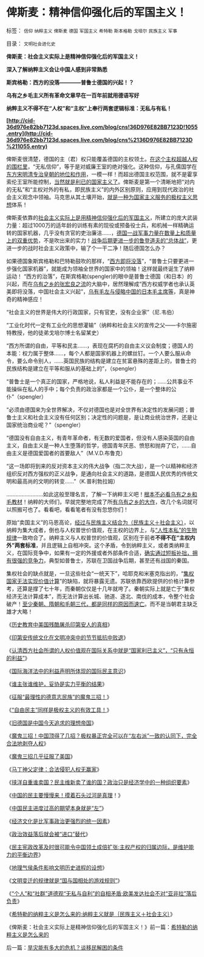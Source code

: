 # 俾斯麦：精神信仰强化后的军国主义！

标签： `信仰` `纳粹主义` `俾斯麦` `德国` `军国主义` `希特勒` `斯本格勒` `戈培尔` `民族主义` `军事` 

目录： `文明社会进化史`

**俾斯麦：社会主义实际上是精神信仰强化后的军国主义！**

**深入了解纳粹主义会让中国人感到非常熟悉**

**斯宾格勒：西方的没落————普鲁士德国的兴起！？**

**乌有之乡毛主义所有革命文章早在一百年前就用德语写好**

**纳粹主义不得不在“人权”和“主权”上奉行两套逻辑标准：无私与有私！**

**[http://cid-36d976e82bb7123d.spaces.live.com/blog/cns!36D976E82BB7123D!1055.entry](http://cid-36d976e82bb7123d.spaces.live.com/blog/cns%2136D976E82BB7123D%211055.entry)**

俾斯麦很清楚，德国的主（君）权只能覆盖德国的主权领土。[在这个主权超越人权的围栏里](http://blog.sina.com.cn/s/blog_5563a64d0100bfeb.html)，“无私信仰”，等于是对威廉王室的绝对强化。这种信仰，与孔儒国学在[东方宋明清专治皇朝的地位和作用](../../../2009/3/21/三纲五常儒家理教之国学精华的科学实用性.md)，一模一样！而超出德国主权范围，就不是霍享索伦王室所能控制，[当然就是利已的国家主义了](../../../2009/7/28/不要问国家对你做了什么，要问你为国家做了什么.md)。俾斯麦是第一个清晰地把“对内的无私”和“主权对外的有私，即民族主义”的内外区别原则，应用到现代政治的社会主义观念中领袖。马克思从其土壤开始，[就是一种为国家主义服务的极权主义思想](../../../2008/7/6/什么是社会生产的价值？什么是GDP？.md)体系！

俾斯麦依靠的[社会主义实际上是用精神信仰强化后的军国主义](../../../2009/12/18/为什么“大炮一响黄金万两”的战争GDP不能富国强兵.md)，所建立的庞大武装力量：超过1000万的适年龄的训练有素的现役或预备役士兵，和机械一样精确运转的国家机器，几乎没有贪官的吏治廉洁……，[德国一战军事力量在数量上和质量上的双重优势](../../../2009/12/5/战争中最困难是作战要素难以预知.md)，不是吹出来的实力！[战争后期更进一步的鲁登道夫的“总体战”](../../../2009/6/25/第一个实践马恩主义社会制度设想的世界军事强国.md)，更进一步的战时社会主义政策中，输了个一干二净！随后德国怎么办？

如果德国象斯宾格勒和巴特勒鼓吹的那样，“[西方即将没落](../../../2010/2/9/中外历史权威只是你我一样的普通人.md)”，“普鲁士只要更进一步强化国家机器”，就能成为领袖全世界的国家中的领袖！这样就最终诞生了纳粹运动！
“西方的治落”，在斯宾格勒(spengler)的眼中是普鲁士德国（和日本）的兴起，而在[乌有之乡的张宏良之流](http://darthvad.blog.163.com/blog/static/5339947020096982817825/)的大脑中，居然理解成“西方权威学者也承认英美即将没落，中国社会主义兴起”，[乌有毛左与侵略中国的日本毛主席等](http://blog.sina.com.cn/s/blog_5563a64d0100g0r4.html)，真是神奇的精神感应！

“社会主义的世界是伟大的行政国家，只有官吏，没有企业家”（尼.韦伯）

“工业化时代一定有工业化的思想灌输”（纳粹和社会主义的宣传之父——卡尔施密特教授，他的徒弟戈培尔博士名留某史）

“西方所谓的自由，平等和民主……，表现在腐朽的自由主义议会制度；德国人的本能：权力属于整体……，每个人都是国家机器上的螺丝钉。一个人要么服从命令，要么命令别人，……英国民族的结构是建立在贫富悬殊的差距上的，普鲁士的民族结构是建立在平等和服从的基础上的”，（spengler）

“普鲁士是一个真正的国家，严格地说，私人利益是不能存在的；……公共事业不能操纵在私人的手中；每个负责的政治家都是一个公仆，是一个整体的公仆”（spengler）

“必须由德国来为全世界解决，不仅对德国也是对全世界有决定性的发展问题；普鲁士主义和社会主义没有任何区别；决定性的问题是，是让商业统治世界，还是让国家统治商业呢？”（spengler）

“德国没有自由主义，有青年革命者，有无数的爱国者，但没有人感染英国的自由主义，自由主义是一种人生堕落的哲学，德国青年厌恶、愤怒和抛弃了它，……自由主义是德国爱国者的首要敌人”（M.V.D.布鲁克）

“这一场即将到来的反对资本主义的伟大战争（指二次大战），是一个以精神和经济组织反对西方强权的正义战争，是通向社会主义的道路，是德国人民优秀的传统文明和最高尚的文明的转变……”（K.普利勃拉姆）

……………………如此这般至理名言，了解一下纳粹主义吧！[根本不必看乌有之乡和毛教材](http://hi.baidu.com/darthchn/blog/item/ed4ad95838c09f232934f03c.html)！纳粹的大师们，早就完整地完成了所[有乌有之乡的大作](http://hi.baidu.com/darthchn/blog/item/ed4ad95838c09f232934f03c.html)，改几个名词就可以照搬可也了。看看吧，看看笔者有没有忽悠你们！



原始“卖国主义”的马恩高论，[经过与民族主义结合为（民族主义＋社会主义）](../../../2010/3/17/征服“最理性的德意志民族”的魔鬼三招！.md)，以纳粹为集大成者，倒也与人权普世价值观，在主权的边界上，与[“人性本私”的生物规律](../../../2009/11/4/什么是“我”及人性本私和熵恒增加定律.md)一致吻合了。纳粹主义与人权普世的价值观，区别在于前者**不得不在“主权内外”两套标准**，并且逻辑上自相冲突。这个矛盾，令到纳粹主义，或者类纳粹主义，在国际竞争中，如果有一定的外援或者外部条件合适，[确实通过短板补拙，拥有很强的竞争力](../../../2009/12/24/短板决定实力，要素替代的战斗力.md)，典型如普鲁士，苏联在卫国战争后期，甚至还有战国的秦国。

集权社会的缺点就是，一旦这些社会“一统天下”，哈耶克和米塞克指出的，“[集权国家无法实现价值计算](../../../2010/1/23/垄断和大企业和社会主义都没有前途.md)”的缺陷，就将暴露无遗。苏联依靠西欧提供的价格计算参考，还算是撑了七十年，而秦朝仅仅是十几年就垮了。秦朝实际上就是亡于“集权经济无法计算成本”，而无法计算出长城、驰道、逐北、南伐的成本，令整个社会破产！[至少秦朝、隋朝和毛朝三代，都是同样的原因而速亡](../../../2010/1/24/人权完整性对国家利益的价值.md)。而不是当朝君主缺乏雄才大略！

《[历史教育中美国残酷屠杀印第安人的真相](../../../2009/7/6/美国残酷屠杀印第安人的历史真相.md)》

《[印第安传统文化在文明冲突中的节节抵抗中败退](../../../2009/7/6/印第安传统文化在文明冲突中的节节抵抗中败退.md)》

《[认清西方社会所谓的人权价值观在国际关系中就是“国家利已主义”，“只有永恒的利益”](../../../2009/6/14/认清西方社会所谓的人权价值观的真相.md)》

《[国际海洋法中的利益声明所体现的国际民主意识](../../../2009/4/7/谁主张谁维护的现代国际法；海洋法的利益声明.md)》

《[谁主张谁维护，妥协是实力平衡的结果](../../../2009/9/3/谁主张谁维护，妥协是实力平衡的结果.md)》

《[征服“最理性的德意志民族”的魔鬼三招！](../../../2010/3/17/征服“最理性的德意志民族”的魔鬼三招！.md)》

《[“自由民主”同样是极权主义的有效工具！](../../../2010/3/18/“自由平等”同样是极权主义的有效工具！.md)》

《[旧德国是中国今天追求的理想帝国](../../../2009/6/29/法式民主可能方便了民粹希特勒上台.md)》

《[魔鬼三招！中国顶得了几招？极权暴正完全可以在“左右派”一致的认同下，完全合法地剥夺人权](../../../2010/3/19/魔鬼三招！中国顶得了几招？.md)》

《[魔鬼三招几乎征服了美国](../../../2010/3/19/魔鬼三招几乎征服了美国.md)》

《[马丁神父定律：合法侵犯人权无赢家](../../../2010/3/20/马丁神父定律：“合法侵犯人权”无赢家.md)》

《[挟洋自重谁卖国？民主维新卖了谁的国？政治只是经济学中的一种组织要素](../../../2010/3/20/政治只是经济学中的一种组织要素.md)》

《[中国的民主要慢慢来！摸着石头过河是真理](../../../2010/3/21/中国的民主要慢慢来！摸着石头过河是真理！.md)！》

《[中国民主进度过高的期望本身就是“左”](../../../2010/3/21/警惕中国民主进度过高的期望.md)》

《[经济文化是比军事政治更强烈的统一因素](../../../2010/3/22/经济文化是比军事政治更强烈的统一因素.md)》

《[政治效益落后就会被“进口”替代](../../../2010/3/22/中国应该开始学会讲实力.md)》

《[民主宪政改革及时很可能令中国领土成倍扩张;主权产权的归属边际，是维护能力的平衡边界](../../../2010/3/22/中国应该开始学会讲实力.md)》

《[地理气侯条件影响文明历史进程的设想](../../../2010/3/24/地理气侯条件影响文明历史进程的设想.md)》

《[文明变迁的规律就是“国与国相处的游戏规则”](../../../2010/3/29/文明变迁的规律就是文明合作，避免冲突的规则.md)》

《[“个人”和“社群”道德观“无私与自利”的自相矛盾;欧美发达社会不对“亚非拉”落后负责](../../../2010/3/29/“个人”和“社群”道德观“无私与自利”的自相矛盾.md)》

《[希特勒的纳粹主义是怎么来的;纳粹主义就是｛民族主义＋社会主义｝](../../../2010/3/30/希特勒的纳粹主义是怎么来的.md)》

《俾斯麦：社会主义实际上是精神信仰强化后的军国主义！》前一篇：[希特勒的纳粹主义是怎么来的](../../../2010/3/30/希特勒的纳粹主义是怎么来的.md)

后一篇：[旱灾能有多大的危机？谈移民解困的条件](../../../2010/4/5/旱灾能有多大的危机？谈移民解困的条件.md)